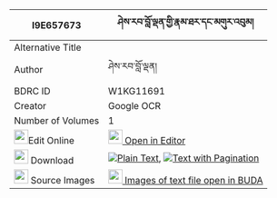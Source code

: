 |I9E657673|ཤེས་རབ་བློ་ལྡན་གྱི་རྣམ་ཐར་དང་མགུར་འབུམ། 
| --- | --- 
|Alternative Title |
|Author| ཤེས་རབ་བློ་ལྡན།
|BDRC ID | W1KG11691
|Creator | Google OCR
|Number of Volumes| 1
|<img width="25" src="https://img.icons8.com/color/25/000000/edit-property.png">Edit Online| [<img width="25" src="https://avatars.githubusercontent.com/u/45091458?s=200&v=4"> Open in Editor](http://editor.openpecha.org/I9E657673)
|<img width="25" src="https://img.icons8.com/fluent/48/000000/download-2.png"/>  Download | [![](https://img.icons8.com/color/20/000000/txt.png)Plain Text](https://github.com/Openpecha/I9E657673/releases/download/v1/sherab_loden_gyi_namtar_dang_g_plain_I9E657673.zip), [![](https://img.icons8.com/color/20/000000/txt.png)Text with Pagination](https://github.com/Openpecha/I9E657673/releases/download/v1/sherab_loden_gyi_namtar_dang_g_pages_I9E657673.zip)
|<img width="25" src="https://img.icons8.com/plasticine/100/000000/pictures-folder.png"/>  Source Images | [<img width="25" src="https://library.bdrc.io/icons/BUDA-small.svg"> Images of text file open in BUDA](https://library.bdrc.io/show/bdr:W1KG11691)